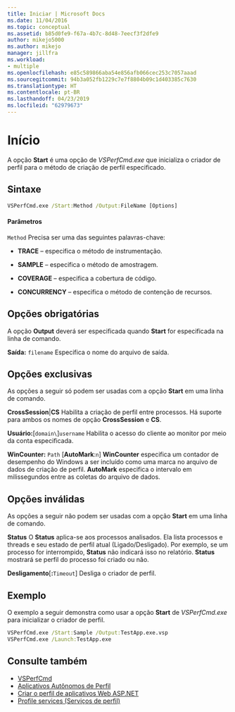 ```yaml
---
title: Iniciar | Microsoft Docs
ms.date: 11/04/2016
ms.topic: conceptual
ms.assetid: b85d0fe9-f67a-4b7c-8d48-7eecf3f2dfe9
author: mikejo5000
ms.author: mikejo
manager: jillfra
ms.workload:
- multiple
ms.openlocfilehash: e85c589866aba54e856afb066cec253c7057aaad
ms.sourcegitcommit: 94b3a052fb1229c7e7f8804b09c1d403385c7630
ms.translationtype: HT
ms.contentlocale: pt-BR
ms.lasthandoff: 04/23/2019
ms.locfileid: "62979673"
---
```

# <a name="start"></a>Início
A opção **Start** é uma opção de *VSPerfCmd.exe* que inicializa o criador de perfil para o método de criação de perfil especificado.

## <a name="syntax"></a>Sintaxe

```cmd
VSPerfCmd.exe /Start:Method /Output:FileName [Options]
```

#### <a name="parameters"></a>Parâmetros
 `Method` Precisa ser uma das seguintes palavras-chave:

- **TRACE** – especifica o método de instrumentação.

- **SAMPLE** – especifica o método de amostragem.

- **COVERAGE** – especifica a cobertura de código.

- **CONCURRENCY** – especifica o método de contenção de recursos.

## <a name="required-options"></a>Opções obrigatórias
 A opção **Output** deverá ser especificada quando **Start** for especificada na linha de comando.

 **Saída:** `filename` Especifica o nome do arquivo de saída.

## <a name="exclusive-options"></a>Opções exclusivas
 As opções a seguir só podem ser usadas com a opção **Start** em uma linha de comando.

 **CrossSession**&#124;**CS** Habilita a criação de perfil entre processos. Há suporte para ambos os nomes de opção **CrossSession** e **CS**.

 **Usuário:**[`domain\`]`username` Habilita o acesso do cliente ao monitor por meio da conta especificada.

 **WinCounter:** `Path` [**AutoMark**:`n`] **WinCounter** especifica um contador de desempenho do Windows a ser incluído como uma marca no arquivo de dados de criação de perfil. **AutoMark** especifica o intervalo em milissegundos entre as coletas do arquivo de dados.

## <a name="invalid-options"></a>Opções inválidas
 As opções a seguir não podem ser usadas com a opção **Start** em uma linha de comando.

 **Status** O **Status** aplica-se aos processos analisados. Ela lista processos e threads e seu estado de perfil atual (Ligado/Desligado). Por exemplo, se um processo for interrompido, **Status** não indicará isso no relatório. **Status** mostrará se perfil do processo foi criado ou não.

 **Desligamento**[**:**`Timeout`] Desliga o criador de perfil.

## <a name="example"></a>Exemplo
 O exemplo a seguir demonstra como usar a opção **Start** de *VSPerfCmd.exe* para inicializar o criador de perfil.

```cmd
VSPerfCmd.exe /Start:Sample /Output:TestApp.exe.vsp
VSPerfCmd.exe /Launch:TestApp.exe
```

## <a name="see-also"></a>Consulte também
- [VSPerfCmd](../profiling/vsperfcmd.md)
- [Aplicativos Autônomos de Perfil](../profiling/command-line-profiling-of-stand-alone-applications.md)
- [Criar o perfil de aplicativos Web ASP.NET](../profiling/command-line-profiling-of-aspnet-web-applications.md)
- [Profile services (Serviços de perfil)](../profiling/command-line-profiling-of-services.md)